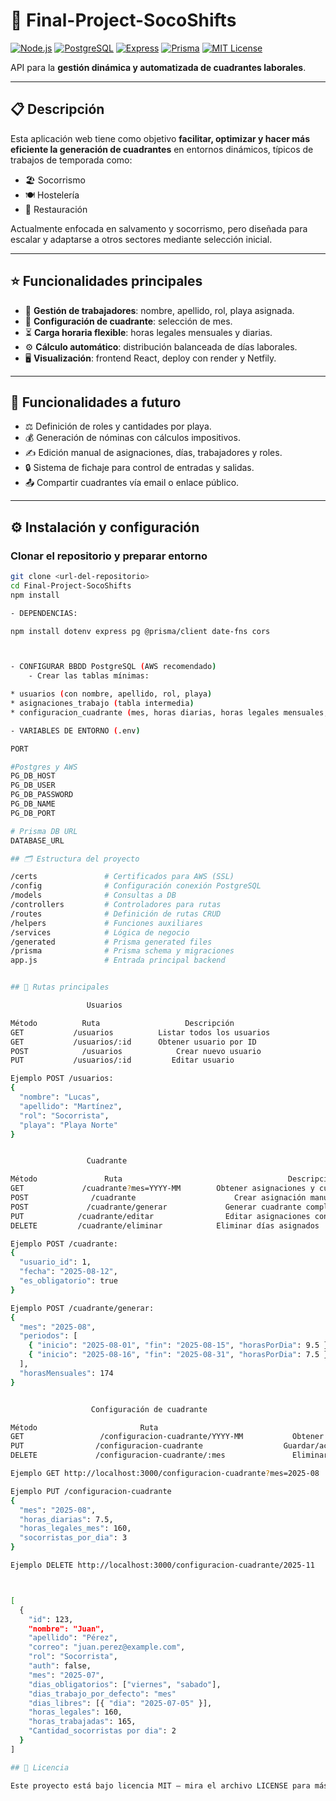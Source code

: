 # 🚩 Final-Project-SocoShifts

[![Node.js](https://img.shields.io/badge/node.js-16.x-green?logo=node.js)](https://nodejs.org/)
[![PostgreSQL](https://img.shields.io/badge/PostgreSQL-13-blue?logo=postgresql)](https://www.postgresql.org/)
[![Express](https://img.shields.io/badge/express.js-4.x-black?logo=express)](https://expressjs.com/)
[![Prisma](https://img.shields.io/badge/prisma-4.x-blue?logo=prisma)](https://www.prisma.io/)
[![MIT License](https://img.shields.io/badge/license-MIT-blue.svg)](LICENSE)

API para la **gestión dinámica y automatizada de cuadrantes laborales**.

---

## 📋 Descripción

Esta aplicación web tiene como objetivo **facilitar, optimizar y hacer más eficiente la generación de cuadrantes** en entornos dinámicos, típicos de trabajos de temporada como:

- 🏖️ Socorrismo
- 🍽️ Hostelería
- 🏨 Restauración

Actualmente enfocada en salvamento y socorrismo, pero diseñada para escalar y adaptarse a otros sectores mediante selección inicial.

---

## ⭐ Funcionalidades principales

- 👥 **Gestión de trabajadores**: nombre, apellido, rol, playa asignada.
- 📆 **Configuración de cuadrante**: selección de mes.
- ⏳ **Carga horaria flexible**: horas legales mensuales y diarias.
- ⚙️ **Cálculo automático**: distribución balanceada de días laborales.
- 🖥️ **Visualización**: frontend React, deploy con render y Netfily.

---

## 🚧 Funcionalidades a futuro

- ⚖️ Definición de roles y cantidades por playa.
- 💰 Generación de nóminas con cálculos impositivos.
- ✍️ Edición manual de asignaciones, días, trabajadores y roles.
- 🔒 Sistema de fichaje para control de entradas y salidas.
- 📤 Compartir cuadrantes vía email o enlace público.

---

## ⚙️ Instalación y configuración

### Clonar el repositorio y preparar entorno

```bash
git clone <url-del-repositorio>
cd Final-Project-SocoShifts
npm install

- DEPENDENCIAS:

npm install dotenv express pg @prisma/client date-fns cors



- CONFIGURAR BBDD PostgreSQL (AWS recomendado)
    - Crear las tablas mínimas:

* usuarios (con nombre, apellido, rol, playa)
* asignaciones_trabajo (tabla intermedia)
* configuracion_cuadrante (mes, horas diarias, horas legales mensuales, socorristas por dia)

- VARIABLES DE ENTORNO (.env)

PORT

#Postgres y AWS
PG_DB_HOST
PG_DB_USER
PG_DB_PASSWORD
PG_DB_NAME
PG_DB_PORT

# Prisma DB URL
DATABASE_URL

## 🗂️ Estructura del proyecto

/certs               # Certificados para AWS (SSL)
/config              # Configuración conexión PostgreSQL
/models              # Consultas a DB
/controllers         # Controladores para rutas
/routes              # Definición de rutas CRUD
/helpers             # Funciones auxiliares
/services            # Lógica de negocio
/generated           # Prisma generated files
/prisma              # Prisma schema y migraciones
app.js               # Entrada principal backend


## 🔑 Rutas principales

                 Usuarios

Método         	Ruta	               Descripción
GET	          /usuarios	         Listar todos los usuarios
GET	          /usuarios/:id	     Obtener usuario por ID
POST	        /usuarios	         Crear nuevo usuario
PUT	          /usuarios/:id	        Editar usuario

Ejemplo POST /usuarios:           
{
  "nombre": "Lucas",
  "apellido": "Martínez",
  "rol": "Socorrista",
  "playa": "Playa Norte"
}


                 Cuadrante

Método	             Ruta	                                  Descripción
GET	            /cuadrante?mes=YYYY-MM	      Obtener asignaciones y cuadrante del mes
POST	          /cuadrante	                  Crear asignación manual (día obligatorio o no)
POST	         /cuadrante/generar	            Generar cuadrante completo según configuración
PUT	           /cuadrante/editar	            Editar asignaciones concretas
DELETE	       /cuadrante/eliminar	          Eliminar días asignados

Ejemplo POST /cuadrante:
{
  "usuario_id": 1,
  "fecha": "2025-08-12",
  "es_obligatorio": true
}

Ejemplo POST /cuadrante/generar:
{
  "mes": "2025-08",
  "periodos": [
    { "inicio": "2025-08-01", "fin": "2025-08-15", "horasPorDia": 9.5 },
    { "inicio": "2025-08-16", "fin": "2025-08-31", "horasPorDia": 7.5 }
  ],
  "horasMensuales": 174
}


                  Configuración de cuadrante

Método	                     Ruta	                                    Descripción
GET	                /configuracion-cuadrante/YYYY-MM	       Obtener configuración por mes
PUT	               /configuracion-cuadrante	                 Guardar/actualizar configuración
DELETE	           /configuracion-cuadrante/:mes	           Eliminar configuración y datos mes

Ejemplo GET http://localhost:3000/configuracion-cuadrante?mes=2025-08

Ejemplo PUT /configuracion-cuadrante
{
  "mes": "2025-08",
  "horas_diarias": 7.5,
  "horas_legales_mes": 160,
  "socorristas_por_dia": 3
}

Ejemplo DELETE http://localhost:3000/configuracion-cuadrante/2025-11



[
  {
    "id": 123,
    "nombre": "Juan",
    "apellido": "Pérez",
    "correo": "juan.perez@example.com",
    "rol": "Socorrista",
    "auth": false,
    "mes": "2025-07",
    "dias_obligatorios": ["viernes", "sabado"],
    "dias_trabajo_por_defecto": "mes"
    "dias_libres": [{ "dia": "2025-07-05" }],
    "horas_legales": 160,
    "horas_trabajadas": 165,
    "Cantidad_socorristas por dia": 2
  }
]

## 📜 Licencia

Este proyecto está bajo licencia MIT — mira el archivo LICENSE para más detalles.

